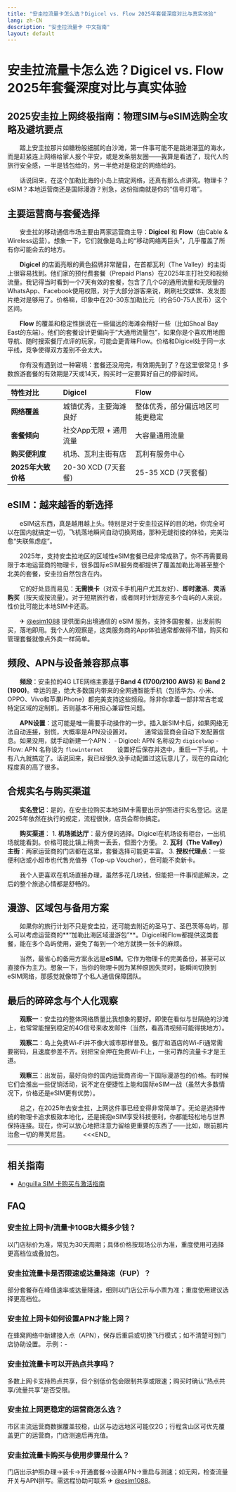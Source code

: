 ```yaml
---
title: "安圭拉流量卡怎么选？Digicel vs. Flow 2025年套餐深度对比与真实体验"
lang: zh-CN
description: "安圭拉流量卡 中文指南"
layout: default
---
```

# 安圭拉流量卡怎么选？Digicel vs. Flow 2025年套餐深度对比与真实体验

## 2025安圭拉上网终极指南：物理SIM与eSIM选购全攻略及避坑要点

　　踏上安圭拉那片如糖粉般细腻的白沙滩，第一件事可能不是跳进湛蓝的海水，而是赶紧连上网络给家人报个平安，或是发条朋友圈——我算是看透了，现代人的旅行安全感，一半是钱包给的，另一半绝对是稳定的网络给的。

　　话说回来，在这个加勒比海的小岛上搞定网络，还真有那么点讲究。物理卡？eSIM？本地运营商还是国际漫游？别急，这份指南就是你的“信号灯塔”。

## 主要运营商与套餐选择

　　安圭拉的移动通信市场主要由两家运营商主导：**Digicel** 和 **Flow**（由Cable & Wireless运营）。想象一下，它们就像是岛上的“移动网络两巨头”，几乎覆盖了所有你可能会去的地方。

　　**Digicel** 的店面亮眼的黄色招牌非常醒目，在首都瓦利（The Valley）的主街上很容易找到。他们家的预付费套餐（Prepaid Plans）在2025年主打社交和视频流量。我记得当时看到一个7天有效的套餐，包含了几个G的通用流量和无限量的WhatsApp、Facebook使用权限，对于大部分游客来说，刷刷社交媒体、发发图片绝对是够用了。价格嘛，印象中在20-30东加勒比元（约合50-75人民币）这个区间。

　　**Flow** 的覆盖和稳定性据说在一些偏远的海滩会稍好一些（比如Shoal Bay East的东端）。他们的套餐设计更偏向于“大通用流量包”，如果你是个喜欢用地图导航、随时搜索餐厅点评的玩家，可能会更青睐Flow。价格和Digicel处于同一水平线，竞争使得双方差别不会太大。

　　你有没有遇到过一种窘境：套餐还没用完，有效期先到了？在这里很常见！多数旅游套餐的有效期是7天或14天，购买时一定要算好自己的停留时间。

| 特性对比 | Digicel | Flow |
| :--- | :--- | :--- |
| **网络覆盖** | 城镇优秀，主要海滩良好 | 整体优秀，部分偏远地区可能更稳定 |
| **套餐倾向** | 社交App无限 + 通用流量 | 大容量通用流量 |
| **购买便利度** | 机场、瓦利主街有店 | 瓦利有服务中心 |
| **2025年大致价格** | 20-30 XCD (7天套餐) | 25-35 XCD (7天套餐) |

## eSIM：越来越香的新选择

　　eSIM这东西，真是越用越上头。特别是对于安圭拉这样的目的地，你完全可以在国内就搞定一切，飞机落地瞬间自动切换网络，那种无缝衔接的体验，完美治愈“失联焦虑症”。

　　2025年，支持安圭拉地区的区域性eSIM套餐已经非常成熟了。你不再需要局限于本地运营商的物理卡，很多国际eSIM服务商都提供了覆盖加勒比海甚至整个北美的套餐，安圭拉自然包含在内。

　　它的好处显而易见：**无需换卡**（对双卡手机用户尤其友好）、**即时激活**、**灵活购买**（按天或按流量）。对于短期旅行者，或者同时计划游览多个岛屿的人来说，性价比可能比本地SIM卡还高。

　　✈ [@esim1088](https://t.me/s/esim1088) 提供面向出境通信的 eSIM 服务，支持多国套餐，出发前购买，落地即用。我个人的观察是，这类服务商的App体验通常都做得不错，购买和管理套餐就像点外卖一样简单。

## 频段、APN与设备兼容那点事

　　**频段**：安圭拉的4G LTE网络主要基于**Band 4 (1700/2100 AWS)** 和 **Band 2 (1900)**。幸运的是，绝大多数国内带来的全网通智能手机（包括华为、小米、OPPO、Vivo和苹果iPhone）都完美支持这些频段。除非你拿着一部非常古老或特定区域的定制机，否则基本不用担心兼容性问题。

　　**APN设置**：这可能是唯一需要手动操作的一步。插入新SIM卡后，如果网络无法自动连接，别慌，大概率是APN没设置对。
　　通常运营商会自动下发配置信息。如果没用，就手动新建一个APN：
    - Digicel: APN 名称设为 `digicelwap`
    - Flow: APN 名称设为 `flowinternet`
　　设置好后保存并选中，重启一下手机，十有八九就搞定了。话说回来，我已经很久没手动配置过这玩意儿了，现在的自动化程度真的高了很多。

## 合规实名与购买渠道

　　**实名登记**：是的，在安圭拉购买本地SIM卡需要出示护照进行实名登记。这是2025年依然在执行的规定，流程很快，店员会帮你搞定。

　　**购买渠道**：
    1.  **机场抵达厅**：最方便的选择。Digicel在机场设有柜台，一出机场就能看到。价格可能比镇上稍贵一丢丢，但图个方便。
    2.  **瓦利（The Valley）主街**：两家运营商的门店都在这里，套餐选择可能更丰富。
    3.  **授权代理点**：一些便利店或小超市也代售充值券（Top-up Voucher），但可能不卖新卡。

　　我个人更喜欢在机场直接办理，虽然多花几块钱，但能把一件事彻底解决，之后的整个旅途心情都是舒畅的。

## 漫游、区域包与备用方案

　　如果你的旅行计划不只是安圭拉，还可能去附近的圣马丁、圣巴茨等岛屿，那么可以考虑运营商的**“加勒比海区域漫游包”**。Digicel和Flow都提供这类套餐，能在多个岛屿使用，避免了每到一个地方就换一张卡的麻烦。

　　当然，最省心的备用方案永远是**eSIM**。它作为物理卡的完美备份，甚至可以直接作为主力。想象一下，当你的物理卡因为某种原因失灵时，能瞬间切换到eSIM网络，那感觉就像带了个私人通信保障团队。

## 最后的碎碎念与个人化观察

　　**观察一**：安圭拉的整体网络质量比我想象的要好。即使在看似与世隔绝的沙滩上，也常常能搜到稳定的4G信号来收发邮件（当然，看高清视频可能得挑地方）。

　　**观察二**：岛上免费Wi-Fi并不像大城市那样普及。餐厅和酒店的Wi-Fi通常需要密码，且速度参差不齐。别把宝全押在免费Wi-Fi上，一张可靠的流量卡才是王道。

　　**观察三**：出发前，最好向你的国内运营商咨询一下国际漫游包的价格。有时候它们会推出一些促销活动，说不定在便捷性上能和国际eSIM一战（虽然大多数情况下，价格还是eSIM更有优势）。

　　总之，在2025年去安圭拉，上网这件事已经变得非常简单了。无论是选择传统的物理卡追求极致本地化，还是拥抱eSIM享受科技便利，你都能轻松地与世界保持连接。现在，你可以放心地把注意力留给更重要的东西了——比如，眼前那片治愈一切的蒂芙尼蓝。
　　<<<END_

<!-- crosslink -->
---

## 相关指南

- [Anguilla SIM 卡购买与激活指南](https://faciylike.github.io/anguilla-sim-guides)

<!-- BEGIN_ANGUILLA_FAQ -->
## FAQ

### 安圭拉上网卡/流量卡10GB大概多少钱？
以门店标价为准，常见为30天周期；具体价格按现场公示为准，重度使用可选择更高档位或叠加包。

### 安圭拉流量卡是否限速或达量降速（FUP）？
部分套餐存在峰值速率或达量降速，细则以门店公示与小票为准；重度使用建议选择更高档位。

### 安圭拉上网卡如何设置APN才能上网？
在蜂窝网络中新建接入点（APN），保存后重启或切换飞行模式；如不清楚可到门店协助设置。 示例：-

### 安圭拉流量卡可以开热点共享吗？
多数上网卡支持热点共享，但个别低价包会限制共享或限速；购买时确认“热点共享/流量共享”是否受限。

### 安圭拉上网更稳定的运营商怎么选？
市区主流运营商数据覆盖较稳，山区与边远地区可能仅2G；行程含山区可优先覆盖更广的运营商，门店测速后再充值。

### 安圭拉流量卡购买与使用步骤是什么？
门店出示护照办理→装卡→开通套餐→设置APN→重启与测速；如无网，检查流量开关与APN拼写。需远程协助可联系 ✈ [@esim1088](https://t.me/s/esim1088)。

<script type="application/ld+json">
{"@context": "https://schema.org", "@type": "FAQPage", "mainEntity": [{"@type": "Question", "name": "安圭拉上网卡/流量卡10GB大概多少钱？", "acceptedAnswer": {"@type": "Answer", "text": "以门店标价为准，常见为30天周期；具体价格按现场公示为准，重度使用可选择更高档位或叠加包。"}}, {"@type": "Question", "name": "安圭拉流量卡是否限速或达量降速（FUP）？", "acceptedAnswer": {"@type": "Answer", "text": "部分套餐存在峰值速率或达量降速，细则以门店公示与小票为准；重度使用建议选择更高档位。"}}, {"@type": "Question", "name": "安圭拉上网卡如何设置APN才能上网？", "acceptedAnswer": {"@type": "Answer", "text": "在蜂窝网络中新建接入点（APN），保存后重启或切换飞行模式；如不清楚可到门店协助设置。 示例：-"}}, {"@type": "Question", "name": "安圭拉流量卡可以开热点共享吗？", "acceptedAnswer": {"@type": "Answer", "text": "多数上网卡支持热点共享，但个别低价包会限制共享或限速；购买时确认“热点共享/流量共享”是否受限。"}}, {"@type": "Question", "name": "安圭拉上网更稳定的运营商怎么选？", "acceptedAnswer": {"@type": "Answer", "text": "市区主流运营商数据覆盖较稳，山区与边远地区可能仅2G；行程含山区可优先覆盖更广的运营商，门店测速后再充值。"}}, {"@type": "Question", "name": "安圭拉流量卡购买与使用步骤是什么？", "acceptedAnswer": {"@type": "Answer", "text": "门店出示护照办理→装卡→开通套餐→设置APN→重启与测速；如无网，检查流量开关与APN拼写。需远程协助可联系 ✈ @esim1088。"}}]}
</script>
<!-- END_ANGUILLA_FAQ -->
